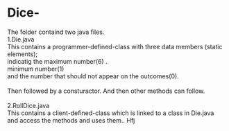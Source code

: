 # Dice-
The folder containd two java files.<br />
1.Die.java<br />
This contains a programmer-defined-class with three data members (static elements);<br /> indicatig the maximum number(6) .<br /> minimum number(1) <br />and the number that should not appear on the outcomes(0).<br />
<br />
Then followed by a consturactor. And then other methods can follow.<br />
<br />
2.RollDice.java <br />
This contains a client-defined-class which is linked to a class in Die.java and access the methods and uses them..
Hfj
